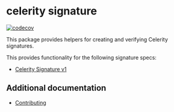 # celerity signature

[![codecov](https://codecov.io/gh/newstack-cloud/celerity/graph/badge.svg?token=u1SKOg58yo&flag=runtime-lib-signature)](https://codecov.io/gh/newstack-cloud/celerity)

This package provides helpers for creating and verifying Celerity signatures.

This provides functionality for the following signature specs:

- [Celerity Signature v1](https://celerityframework.io/docs/auth/signature-v1)

## Additional documentation

- [Contributing](../CONTRIBUTING.md)
